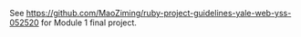 See https://github.com/MaoZiming/ruby-project-guidelines-yale-web-yss-052520 for Module 1 final project.
